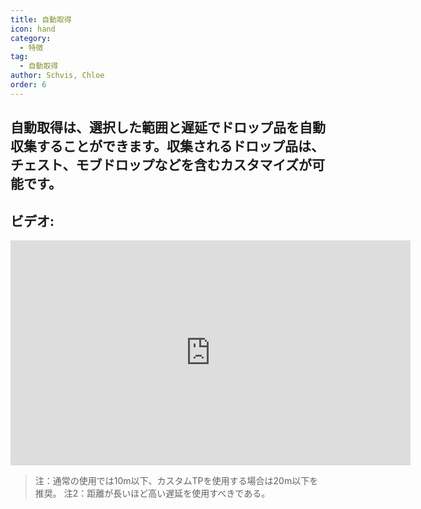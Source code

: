 ```yaml
---
title: 自動取得
icon: hand
category:
  - 特徴
tag:
  - 自動取得
author: Schvis, Chloe
order: 6
---
```


## 自動取得は、選択した範囲と遅延でドロップ品を自動収集することができます。収集されるドロップ品は、チェスト、モブドロップなどを含むカスタマイズが可能です。

## ビデオ:

<div class="iframe-container"><iframe width="640" height="360" src="https://www.youtube.com/embed/wUyI2XO_Z4E?list=PL5eI1Tb64p56g27qfYk7VuFTz4FK6YrKa" title="Korepi - Auto Loot" frameborder="0" allow="accelerometer; autoplay; clipboard-write; encrypted-media; gyroscope; picture-in-picture; web-share" allowfullscreen></iframe></div>

> 注：通常の使用では10m以下、カスタムTPを使用する場合は20m以下を推奨。
> 注2：距離が長いほど高い遅延を使用すべきである。
